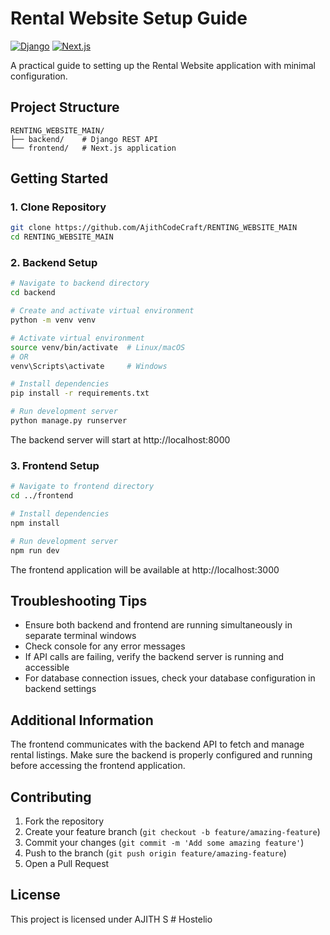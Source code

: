 # Rental Website Setup Guide

[![Django](https://img.shields.io/badge/Django-REST-green.svg)](https://www.django-rest-framework.org/)
[![Next.js](https://img.shields.io/badge/Next.js-13+-black.svg)](https://nextjs.org/)

A practical guide to setting up the Rental Website application with minimal configuration.

## Project Structure
```
RENTING_WEBSITE_MAIN/
├── backend/    # Django REST API
└── frontend/   # Next.js application
```

## Getting Started

### 1. Clone Repository
```bash
git clone https://github.com/AjithCodeCraft/RENTING_WEBSITE_MAIN
cd RENTING_WEBSITE_MAIN
```

### 2. Backend Setup
```bash
# Navigate to backend directory
cd backend

# Create and activate virtual environment
python -m venv venv

# Activate virtual environment
source venv/bin/activate  # Linux/macOS
# OR
venv\Scripts\activate     # Windows

# Install dependencies
pip install -r requirements.txt

# Run development server
python manage.py runserver
```

The backend server will start at http://localhost:8000

### 3. Frontend Setup
```bash
# Navigate to frontend directory
cd ../frontend

# Install dependencies
npm install

# Run development server
npm run dev
```

The frontend application will be available at http://localhost:3000

## Troubleshooting Tips

- Ensure both backend and frontend are running simultaneously in separate terminal windows
- Check console for any error messages
- If API calls are failing, verify the backend server is running and accessible
- For database connection issues, check your database configuration in backend settings

## Additional Information

The frontend communicates with the backend API to fetch and manage rental listings. Make sure the backend is properly configured and running before accessing the frontend application.

## Contributing

1. Fork the repository
2. Create your feature branch (`git checkout -b feature/amazing-feature`)
3. Commit your changes (`git commit -m 'Add some amazing feature'`)
4. Push to the branch (`git push origin feature/amazing-feature`)
5. Open a Pull Request

## License

This project is licensed under AJITH S
#   H o s t e l i o  
 